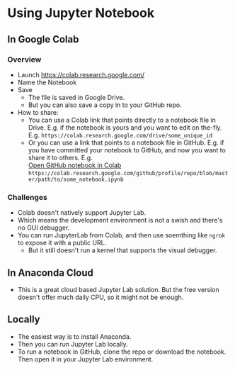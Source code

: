 # Using Jupyter Notebook

## In Google Colab

### Overview

- Launch https://colab.research.google.com/
- Name the Notebook
- Save
  - The file is saved in Google Drive.
  - But you can also save a copy in to your GitHub repo.
- How to share:
  - You can use a Colab link that points directly to a notebook file in Drive. E.g. if the notebook is yours and you want to edit on the-fly. E.g. `https://colab.research.google.com/drive/some_unique_id`
  - Or you can use a link that points to a notebook file in GitHub. E.g. if you have committed your notebook to GitHub, and now you want to share it to others. E.g. \
  [Open GitHub notebook in Colab](https://colab.research.google.com/github/derailed-dash/Advent-of-Code/blob/master/src/AoC_2017/Dazbo's_Advent_of_Code_2017.ipynb) \
  `https://colab.research.google.com/github/profile/repo/blob/master/path/to/some_notebook.ipynb`

### Challenges

- Colab doesn't natively support Jupyter Lab.
- Which means the development environment is not a swish and there's no GUI debugger.
- You can run JupyterLab from Colab, and then use soemthing like `ngrok` to expose it with a public URL.
  - But it still doesn't run a kernel that supports the visual debugger.

## In Anaconda Cloud

- This is a great cloud based Jupyter Lab solution.  But the free version doesn't offer much daily CPU, so it might not be enough.

## Locally

- The easiest way is to install Anaconda.
- Then you can run Jupyter Lab locally.
- To run a notebook in GitHub, clone the repo or download the notebook.  Then open it in your Jupyter Lab environment.
